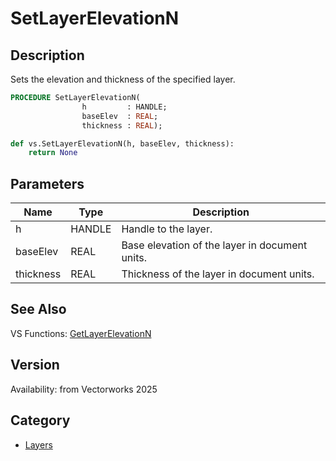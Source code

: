 # SetLayerElevationN

## Description
Sets the elevation and thickness of the specified layer.

```pascal
PROCEDURE SetLayerElevationN(
				h         : HANDLE;
				baseElev  : REAL;
				thickness : REAL);
```

```python
def vs.SetLayerElevationN(h, baseElev, thickness):
    return None
```

## Parameters
|Name|Type|Description|
|---|---|---|
|h|HANDLE|Handle to the layer.|
|baseElev|REAL|Base elevation of the layer in document units.|
|thickness|REAL|Thickness of the layer in document units.|

## See Also
VS Functions:
[GetLayerElevationN](GetLayerElevationN.md)

## Version
Availability: from Vectorworks 2025

## Category
* [Layers](../Categories/Layers.md)
